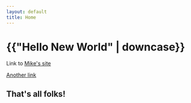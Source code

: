 ```yaml
---
layout: default
title: Home
---
```


<h1>{{"Hello New World" | downcase}}</h1>

Link to <a href="https://emseedee.plus.com"> Mike's site</a>

[Another link](https://commonmark.org/help/)


## That's all folks!

